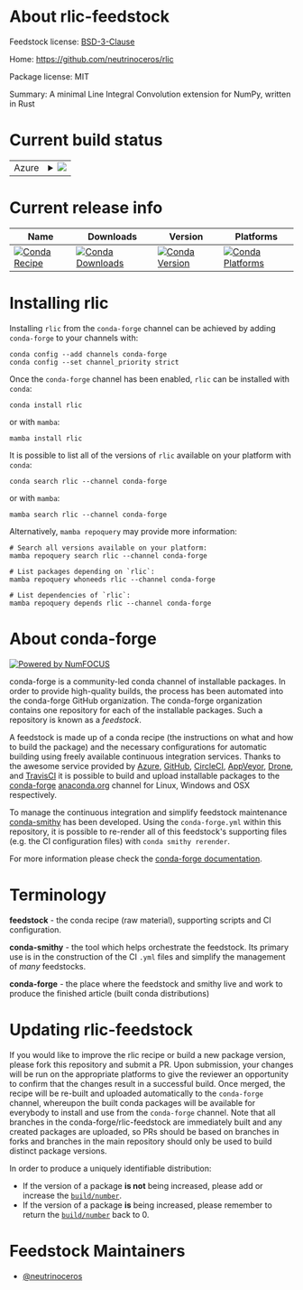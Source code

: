About rlic-feedstock
====================

Feedstock license: [BSD-3-Clause](https://github.com/conda-forge/rlic-feedstock/blob/main/LICENSE.txt)

Home: https://github.com/neutrinoceros/rlic

Package license: MIT

Summary: A minimal Line Integral Convolution extension for NumPy, written in Rust

Current build status
====================


<table>
    
  <tr>
    <td>Azure</td>
    <td>
      <details>
        <summary>
          <a href="https://dev.azure.com/conda-forge/feedstock-builds/_build/latest?definitionId=25060&branchName=main">
            <img src="https://dev.azure.com/conda-forge/feedstock-builds/_apis/build/status/rlic-feedstock?branchName=main">
          </a>
        </summary>
        <table>
          <thead><tr><th>Variant</th><th>Status</th></tr></thead>
          <tbody><tr>
              <td>linux_64_is_python_mintruepython3.10.____cpython</td>
              <td>
                <a href="https://dev.azure.com/conda-forge/feedstock-builds/_build/latest?definitionId=25060&branchName=main">
                  <img src="https://dev.azure.com/conda-forge/feedstock-builds/_apis/build/status/rlic-feedstock?branchName=main&jobName=linux&configuration=linux%20linux_64_is_python_mintruepython3.10.____cpython" alt="variant">
                </a>
              </td>
            </tr><tr>
              <td>osx_64_is_python_mintruepython3.10.____cpython</td>
              <td>
                <a href="https://dev.azure.com/conda-forge/feedstock-builds/_build/latest?definitionId=25060&branchName=main">
                  <img src="https://dev.azure.com/conda-forge/feedstock-builds/_apis/build/status/rlic-feedstock?branchName=main&jobName=osx&configuration=osx%20osx_64_is_python_mintruepython3.10.____cpython" alt="variant">
                </a>
              </td>
            </tr><tr>
              <td>win_64_is_python_mintruepython3.10.____cpython</td>
              <td>
                <a href="https://dev.azure.com/conda-forge/feedstock-builds/_build/latest?definitionId=25060&branchName=main">
                  <img src="https://dev.azure.com/conda-forge/feedstock-builds/_apis/build/status/rlic-feedstock?branchName=main&jobName=win&configuration=win%20win_64_is_python_mintruepython3.10.____cpython" alt="variant">
                </a>
              </td>
            </tr>
          </tbody>
        </table>
      </details>
    </td>
  </tr>
</table>

Current release info
====================

| Name | Downloads | Version | Platforms |
| --- | --- | --- | --- |
| [![Conda Recipe](https://img.shields.io/badge/recipe-rlic-green.svg)](https://anaconda.org/conda-forge/rlic) | [![Conda Downloads](https://img.shields.io/conda/dn/conda-forge/rlic.svg)](https://anaconda.org/conda-forge/rlic) | [![Conda Version](https://img.shields.io/conda/vn/conda-forge/rlic.svg)](https://anaconda.org/conda-forge/rlic) | [![Conda Platforms](https://img.shields.io/conda/pn/conda-forge/rlic.svg)](https://anaconda.org/conda-forge/rlic) |

Installing rlic
===============

Installing `rlic` from the `conda-forge` channel can be achieved by adding `conda-forge` to your channels with:

```
conda config --add channels conda-forge
conda config --set channel_priority strict
```

Once the `conda-forge` channel has been enabled, `rlic` can be installed with `conda`:

```
conda install rlic
```

or with `mamba`:

```
mamba install rlic
```

It is possible to list all of the versions of `rlic` available on your platform with `conda`:

```
conda search rlic --channel conda-forge
```

or with `mamba`:

```
mamba search rlic --channel conda-forge
```

Alternatively, `mamba repoquery` may provide more information:

```
# Search all versions available on your platform:
mamba repoquery search rlic --channel conda-forge

# List packages depending on `rlic`:
mamba repoquery whoneeds rlic --channel conda-forge

# List dependencies of `rlic`:
mamba repoquery depends rlic --channel conda-forge
```


About conda-forge
=================

[![Powered by
NumFOCUS](https://img.shields.io/badge/powered%20by-NumFOCUS-orange.svg?style=flat&colorA=E1523D&colorB=007D8A)](https://numfocus.org)

conda-forge is a community-led conda channel of installable packages.
In order to provide high-quality builds, the process has been automated into the
conda-forge GitHub organization. The conda-forge organization contains one repository
for each of the installable packages. Such a repository is known as a *feedstock*.

A feedstock is made up of a conda recipe (the instructions on what and how to build
the package) and the necessary configurations for automatic building using freely
available continuous integration services. Thanks to the awesome service provided by
[Azure](https://azure.microsoft.com/en-us/services/devops/), [GitHub](https://github.com/),
[CircleCI](https://circleci.com/), [AppVeyor](https://www.appveyor.com/),
[Drone](https://cloud.drone.io/welcome), and [TravisCI](https://travis-ci.com/)
it is possible to build and upload installable packages to the
[conda-forge](https://anaconda.org/conda-forge) [anaconda.org](https://anaconda.org/)
channel for Linux, Windows and OSX respectively.

To manage the continuous integration and simplify feedstock maintenance
[conda-smithy](https://github.com/conda-forge/conda-smithy) has been developed.
Using the ``conda-forge.yml`` within this repository, it is possible to re-render all of
this feedstock's supporting files (e.g. the CI configuration files) with ``conda smithy rerender``.

For more information please check the [conda-forge documentation](https://conda-forge.org/docs/).

Terminology
===========

**feedstock** - the conda recipe (raw material), supporting scripts and CI configuration.

**conda-smithy** - the tool which helps orchestrate the feedstock.
                   Its primary use is in the construction of the CI ``.yml`` files
                   and simplify the management of *many* feedstocks.

**conda-forge** - the place where the feedstock and smithy live and work to
                  produce the finished article (built conda distributions)


Updating rlic-feedstock
=======================

If you would like to improve the rlic recipe or build a new
package version, please fork this repository and submit a PR. Upon submission,
your changes will be run on the appropriate platforms to give the reviewer an
opportunity to confirm that the changes result in a successful build. Once
merged, the recipe will be re-built and uploaded automatically to the
`conda-forge` channel, whereupon the built conda packages will be available for
everybody to install and use from the `conda-forge` channel.
Note that all branches in the conda-forge/rlic-feedstock are
immediately built and any created packages are uploaded, so PRs should be based
on branches in forks and branches in the main repository should only be used to
build distinct package versions.

In order to produce a uniquely identifiable distribution:
 * If the version of a package **is not** being increased, please add or increase
   the [``build/number``](https://docs.conda.io/projects/conda-build/en/latest/resources/define-metadata.html#build-number-and-string).
 * If the version of a package **is** being increased, please remember to return
   the [``build/number``](https://docs.conda.io/projects/conda-build/en/latest/resources/define-metadata.html#build-number-and-string)
   back to 0.

Feedstock Maintainers
=====================

* [@neutrinoceros](https://github.com/neutrinoceros/)

